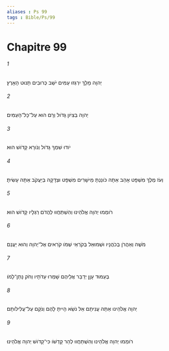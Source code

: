 ```yaml
---
aliases : Ps 99
tags : Bible/Ps/99
---
```


# Chapitre 99

###### 1
יְהוָה מָלָךְ יִרְגְּזוּ עַמִּים יֹשֵׁב כְּרוּבִים תָּנוּט הָאָרֶץ׃
###### 2
יְהוָה בְּצִיֹּון גָּדֹול וְרָם הוּא עַל־כָּל־הָעַמִּים׃
###### 3
יֹודוּ שִׁמְךָ גָּדֹול וְנֹורָא קָדֹושׁ הוּא׃
###### 4
וְעֹז מֶלֶךְ מִשְׁפָּט אָהֵב אַתָּה כֹּונַנְתָּ מֵישָׁרִים מִשְׁפָּט וּצְדָקָה בְּיַעֲקֹב אַתָּה עָשִׂיתָ׃
###### 5
רֹומְמוּ יְהוָה אֱלֹהֵינוּ וְהִשְׁתַּחֲווּ לַהֲדֹם רַגְלָיו קָדֹושׁ הוּא׃
###### 6
מֹשֶׁה וְאַהֲרֹן בְּכֹהֲנָיו וּשְׁמוּאֵל בְּקֹרְאֵי שְׁמֹו קֹרִאים אֶל־יְהוָה וְהוּא יַעֲנֵם׃
###### 7
בְּעַמּוּד עָןָן יְדַבֵּר אֲלֵיהֶם שָׁמְרוּ עֵדֹתָיו וְחֹק נָתַן־לָמֹו׃
###### 8
יְהוָה אֱלֹהֵינוּ אַתָּה עֲנִיתָם אֵל נֹשֵׂא הָיִיתָ לָהֶם וְנֹקֵם עַל־עֲלִילֹותָם׃
###### 9
רֹומְמוּ יְהוָה אֱלֹהֵינוּ וְהִשְׁתַּחֲווּ לְהַר קָדְשֹׁו כִּי־קָדֹושׁ יְהוָה אֱלֹהֵינוּ׃

